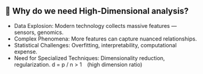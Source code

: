 
## 📌 Why do we need High-Dimensional analysis?

- Data Explosion: Modern technology collects massive features — sensors, genomics.
- Complex Phenomena: More features can capture nuanced relationships.
- Statistical Challenges: Overfitting, interpretability, computational expense.
- Need for Specialized Techniques: Dimensionality reduction, regularization.  d = p / n > 1 (high dimension ratio)
